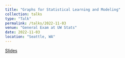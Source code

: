 ```yaml
---
title: "Graphs for Statistical Learning and Modeling"
collection: talks
type: "Talk"
permalink: /talks/2022-11-03
venue: "General Exam at UW Stats"
date: 2022-11-03
location: "Seattle, WA"
---
```


[Slides](https://jerrybubble.github.io/files/General_Exam_Presentation.pdf)
